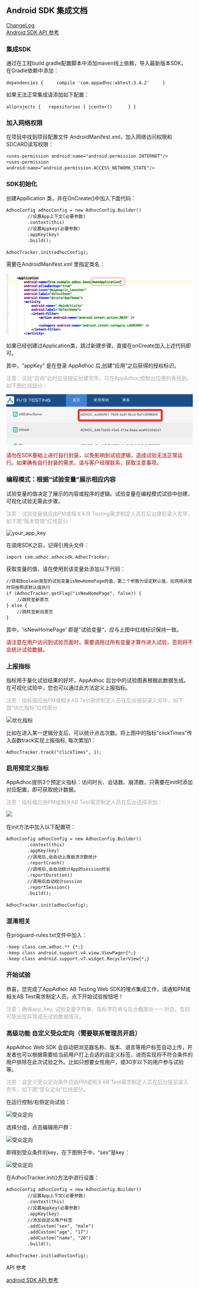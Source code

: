 ## Android SDK 集成文档


[ChangeLog](https://github.com/AppAdhoc/AdhocSDK-Android/blob/master/changelog.md)  
[Android SDK API 参考](http://www.appadhoc.com/android/reference/)


### 集成SDK  

通过在工程build.gradle配置脚本中添加maven线上依赖，导入最新版本SDK。 在Gradle依赖中添加：

``
dependencies {    
    compile 'com.appadhoc:abtest:3.4.2'    
}
``

如果无法正常集成请添加如下配置：

``
allprojects {  
    repositories {
            jcenter()     
    }
}
``

### 加入网络权限

在项目中找到项目配置文件 AndroidManifest.xml，加入网络访问权限和SDCARD读写权限：

```
<uses-permission android:name="android.permission.INTERNET"/>
<uses-permission android:name="android.permission.ACCESS_NETWORK_STATE"/>
```

<h3 id="init"> SDK初始化 </h3>

创建Appllication 类，并在OnCreate()中加入下面代码：

```
AdhocConfig adhocConfig = new AdhocConfig.Builder()
        //设置App上下文(必要参数)
        .context(this)
        //设置Appkey(必要参数)
        .appKey(key)
        .build();

AdhocTracker.init(adhocConfig);
```

需要在AndroidManifest.xml 里指定类名：

![SDK初始化](https://github.com/AppAdhoc/AdhocSDK-Android/raw/master/picture/android2.png)

如果已经创建过Application类，跳过新建步骤，直接在onCreate加入上述代码即可。

其中，“appKey” 是在登录 AppAdhoc 后,创建“应用”之后获得的授权标识。

<p style="color:#aaa">注意：试验“应用”此时应该提前创建完毕。可在AppAdhoc控制台应用列表找到，如下图红线部分：</p>

![your_app_key](https://github.com/AppAdhoc/AdhocSDK-Android/raw/master/picture/appkey.png)

<p style="color:#a00">请勿在SDK基础上进行自行封装，以免影响到试验逻辑，造成试验无法正常运行。如果确有自行封装的需求，请与客户经理联系，获取注意事项。</p>

<!-- init方法中，支持的全部配置如下（非必要）：
```
AdhocConfig adhocConfig = new AdhocConfig.Builder()
        //设置App上下文(必要参数)
        .context(this)
        //设置Appkey(必要参数)
        .appKey(key)
        //设置clientId,将<xxxx>替换为clientId
        .clientId("xxxx")
        //添加定向试验条件（自定义用户标签）
        .addCustom("sex", "male")
        .addCustom("age", "17")
        .addCustom("name", "20")
        //调用后,会自动上报崩溃次数统计
        .reportCrash()
        //调用后,优化指标只有在wifi网络下才会上报数据(可能会造成官网数据延时显示)
        .reportWifi()
        //调用后,会自动统计App的session时长
        .reportDuration()
        //调用后自动统计session
        .reportSession()
        //设置session最大间隔时间为10分钟(单位:毫秒)
        .intervalSessionDuration(60 * 1000)
        .build();

AdhocTracker.init(adhocConfig);
``` -->

<h3 id="flag"> 编程模式：根据“试验变量”展示相应内容</h3>

试验变量的值决定了展示的内容或程序的逻辑。试验变量在编程模式试验中创建，可视化试验无需此步骤。  
<p style="color:#aaa">注意：试验变量值应由PM或相关A/B Testing需求制定人员在后台提前录入完毕，如下图“版本管理”红线部分：</p>


![your_app_key](https://github.com/AppAdhoc/AdhocSDK-Android/raw/master/picture/flag.png)

在调用SDK之前，记得引用头文件：

```
import com.adhoc.adhocsdk.AdhocTracker;
```

获取变量的值，请在使用到该变量处添加以下代码：

```
//获取Boolean类型的试验变量isNewHomePage的值，第二个参数为设定默认值，在网络异常时将按照该默认值执行
if (AdhocTracker.getFlag("isNewHomePage", false)) {
    //跳转至新首页
} else {
    //跳转至新旧首页
}
```

其中，'isNewHomePage' 即是“试验变量“，应与上图中红线标识保持一致。  
<p style="color:#a00">请注意在用户访问到试验页面时，需要调用过所有变量才算作进入试验，否则将不会统计试验数据。</p>

<h3 id="stat"> 上报指标</h3>

指标用于量化试验结果的好坏，AppAdhoc 后台中的试验图表根据此数据生成。
在可视化试验中，您也可以通过此方法定义上报指标。

<p style="color:#aaa">注意：指标值应由PM或相关AB Test需求制定人员在后台提前录入完毕，如下图“优化指标”红线部分：</p>

![优化指标](https://github.com/AppAdhoc/AdhocSDK-Android/raw/master/picture/stat.png)

比如在进入某一逻辑分支后，可以统计点击次数。将上图中的指标“clickTimes”传入函数track实现上报指标, 每次累加1：

```
AdhocTracker.track("clickTimes", 1);
```

### 启用预定义指标

AppAdhoc提供3个预定义指标：访问时长、会话数、崩溃数，只需要在init时添加对应配置，即可获取统计数据。

<p style="color:#aaa">注意：指标值应由PM或相关AB Test需求制定人员在后台选择添加：</p>

![](https://github.com/AppAdhoc/AdhocSDK-Android/raw/master/picture/stats3.png)

在init方法中加入以下配置项：
```
AdhocConfig adhocConfig = new AdhocConfig.Builder()
        .context(this)
        .appKey(key)
        //调用后,会自动上报崩溃次数统计
        .reportCrash()
        //调用后,会自动统计App的session时长
        .reportDuration()
        //调用后自动统计session
        .reportSession()
        .build();

AdhocTracker.init(adhocConfig);
```

### 混淆相关

在proguard-rules.txt文件中加入：

```
-keep class com.adhoc.** {*;}
-keep class android.support.v4.view.ViewPager{*;}
-keep class android.support.v7.widget.RecyclerView{*;}
```

### 开始试验

恭喜，您完成了AppAdhoc AB Testing Web SDK的埋点集成工作，请通知PM或相关AB Test需求制定人员，点下开始试验按钮吧！

<p style="color:#aaa">注意：确保app_key, 试验变量字符串，指标字符串与后台截图处一一对应，否则可能出现异常或无试验数据情况。</p>

<h3 id="orientation"> 高级功能 自定义受众定向（需要联系管理员开启）</h3>

AppAdhoc Web SDK 会自动把浏览器名称、版本、语言等用户标签自动上传，开发者也可以根据需要给当前用户打上合适的自定义标签，进而实现将不符合条件的用户排除在此次试验之外。比如只想要女性用户，或30岁以下的用户参与试验等。

<p style="color:#aaa">注意：自定义受众定向条件应由PM或相关AB Test需求制定人员在后台提前录入完毕，如下图“受众定向”红线部分。</p>


在运行控制/右侧定向试验：

![受众定向](https://github.com/AppAdhoc/AdhocSDK-Android/raw/master/picture/button.png)

选择分组，点击编辑用户群：

![受众定向](https://github.com/AppAdhoc/AdhocSDK-Android/raw/master/picture/dialog.png)

即得到受众条件的key，在下图例子中，“sex”是key：

![受众定向](https://github.com/AppAdhoc/AdhocSDK-Android/raw/master/picture/setting1.png)

在AdhocTracker.init()方法中进行设置：

```
AdhocConfig adhocConfig = new AdhocConfig.Builder()
        //设置App上下文(必要参数)
        .context(this)
        //设置Appkey(必要参数)
        .appKey(key)
        //添加自定义用户标签
        .addCustom("sex", "male")
        .addCustom("age", "17")
        .addCustom("name", "20")
        .build();

AdhocTracker.init(adhocConfig);
```

API 参考

[android SDK API 参考](http://www.appadhoc.com/android/reference/)
